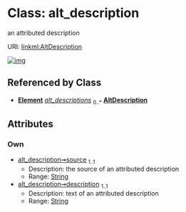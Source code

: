 
# Class: alt_description


an attributed description

URI: [linkml:AltDescription](https://w3id.org/linkml/AltDescription)


[![img](https://yuml.me/diagram/nofunky;dir:TB/class/[Element],[CommonMetadata]++-%20alt_descriptions%200..*>[AltDescription&#124;source(pk):string;description:string],[CommonMetadata])](https://yuml.me/diagram/nofunky;dir:TB/class/[Element],[CommonMetadata]++-%20alt_descriptions%200..*>[AltDescription&#124;source(pk):string;description:string],[CommonMetadata])

## Referenced by Class

 *  **[Element](Element.md)** *[alt_descriptions](alt_descriptions.md)*  <sub>0..\*</sub>  **[AltDescription](AltDescription.md)**

## Attributes


### Own

 * [alt_description➞source](alt_description_source.md)  <sub>1..1</sub>
     * Description: the source of an attributed description
     * Range: [String](types/String.md)
 * [alt_description➞description](alt_description_text.md)  <sub>1..1</sub>
     * Description: text of an attributed description
     * Range: [String](types/String.md)
